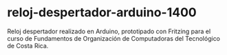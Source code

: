 # reloj-despertador-arduino-1400
Reloj despertador realizado en Arduino, prototipado con Fritzing para el curso de Fundamentos de Organización de Computadoras del Tecnológico de Costa Rica.
